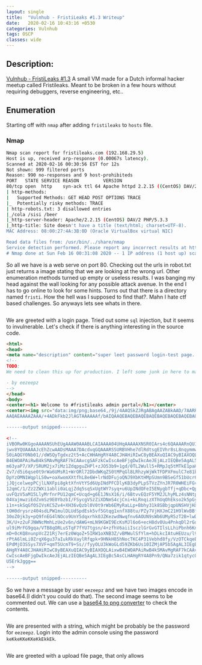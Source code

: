 ```yaml
---
layout: single
title:  "Vulnhub - FristiLeaks #1.3 Writeup"
date:   2020-02-16 10:43:16 +0530
categories: Vulnhub
tags: OSCP
classes: wide
---
```


## Description:
[Vulnhub - FristiLeaks #1.3](https://www.vulnhub.com/entry/fristileaks-13,133/)
A small VM made for a Dutch informal hacker meetup called Fristileaks. Meant to be broken in a few hours without requiring debuggers, reverse engineering, etc..

## Enumeration
Starting off with `nmap` after adding `fristileaks` to `hosts` file.

### Nmap
```bash
Nmap scan report for fristileaks.com (192.168.29.5)
Host is up, received arp-response (0.00067s latency).
Scanned at 2020-02-16 00:30:56 EST for 12s
Not shown: 999 filtered ports
Reason: 990 no-responses and 9 host-prohibiteds
PORT   STATE SERVICE REASON         VERSION
80/tcp open  http    syn-ack ttl 64 Apache httpd 2.2.15 ((CentOS) DAV/2 PHP/5.3.3)
| http-methods: 
|   Supported Methods: GET HEAD POST OPTIONS TRACE
|_  Potentially risky methods: TRACE
| http-robots.txt: 3 disallowed entries 
|_/cola /sisi /beer
|_http-server-header: Apache/2.2.15 (CentOS) DAV/2 PHP/5.3.3
|_http-title: Site doesn't have a title (text/html; charset=UTF-8).
MAC Address: 08:00:27:4A:3B:0D (Oracle VirtualBox virtual NIC)

Read data files from: /usr/bin/../share/nmap
Service detection performed. Please report any incorrect results at https://nmap.org/submit/ .
# Nmap done at Sun Feb 16 00:31:08 2020 -- 1 IP address (1 host up) scanned in 14.25 seconds
```

So all we have is a web serve on port 80. Checking out the urls in robot.txt just returns a image stating that we are looking at the wrong url. Other enumeration methods turned up empty or useless results. I was banging my head against the wall looking for any possible attack avenue. In the end I has to go online to look for some hints. Turns out that there is a directory named `fristi`. How the hell was I supposed to find that?. Mahn I hate ctf based challenges. So anyways lets see whats in there.

<image>
    
We are greeted with a login page. Tried out some `sql` injection, but it seems to invulnerable. Let's check if there is anything interesting in the source code.


```html
<html>
<head>
<meta name="description" content="super leet password login-test page. We use base64 encoding for images so they are inline in the HTML. I read somewhere on the web, that thats a good way to do it.">
<!-- 
TODO:
We need to clean this up for production. I left some junk in here to make testing easier.

- by eezeepz
-->
</head>
<body>
<center><h1> Welcome to #fristileaks admin portal</h1></center>
<center><img src="data:img/png;base64,/9j/4AAQSkZJRgABAgAAZABkAAD/7AARRHVja3k
AAQAEAAAAZAAA/+4ADkFkb2JlAGTAAAAAAf/bAIQAAQEBAQEBAQEBAQEBAQEBAQEBAQEBAQEBAQEBAQEBAQEBAQEBAQEBAQEBAQICAgICAgICAgICAwMDAwMDAwMDAwEBAQEBAQECAQECAgIBAgIDAwMDA

------output snipped----------
    
<!-- 
iVBORw0KGgoAAAANSUhEUgAAAW0AAABLCAIAAAA04UHqAAAAAXNSR0IArs4c6QAAAARnQU1BAACx
jwv8YQUAAAAJcEhZcwAADsMAAA7DAcdvqGQAAARSSURBVHhe7dlRdtsgEIVhr8sL8nqymmwmi0kl
S0iAQGY0Nb01//dWSQyTgdxz2t5+AcCHHAHgRY4A8CJHAHiRIwC8yBEAXuQIAC9yBIAXOQLAixw
B4EWOAPAiRwB4kSMAvMgRAF7kCAAvcgSAFzkCwIscAeBFjgDwIkcAeJEjALzIEQBe5AgAL5kc+f
m63yaP7/XP/5RUM2jx7iMz1ZdqpguZHPl+zJO53b9+1gd/0TL2Wull5+RMpJq5tMTkE1paHlVXJJ
Zv7/d5i6qse0t9rWa6UMsR1+WrORl72DbdWKqZS0tMPqGl8LRhzyWjWkTFDPXFmulC7e81bxnNOvb
DpYzOMN1WqplLS0w+oaXwomXXtfhL8e6W+lrNdDFujoQNJ9XbKtHMpSUmn9BSeGf51bUcr6W+VjNd
jJQjcelwepPCjlLNXFpi8gktXfnVtYSd6UpINdPFCDlyKB3dyPLpSTVzZYnJR7R0WHEiFGv5NrDU
12qmC/1/Zz2ZWXi1abli0aLqjZdq5sqSxUgtWY7syq+u6UpINdOFeI5ENygbTfj+qDbc+QpG9c5
uvFQzV5aM15LlyMrfnrPU12qmC+Ucqd+g6E1JNsX16/i/6BtvvEQzF5YM2JLhyMLz4sNNtp/pSkg1
04VajmwziEdZvmSz9E0YbzbI/FSycgVSzZiXDNmS4cjCni+kLRnqizXThUqOhEkso2k5pGy00aLq
i1n+skSqGfOSIVsKC5Zv4+XH36vQzbl0V0t9rWb6EMyRaLLp+Bbhy31k8SBbjqpUNSHVjHXJmC2Fg
tOH0drysrz404sdLPW1mulDLUdSpdEsk5vf5Gtqg1xnfX88tu/PZy7VjHXJmC21H9lWvBBfdZb6Ws
30oZ0jk3y+pQ9fnEG4lNOco9UnY5dqxrhk0JZKezwdNwqfnv6AOUN9sWb6UMyR5zT2B+lwDh++Fl
3K/U+z2uFJNWNcMmhLzUe2v6n/dAWG+mLN9KGWI9EcKsMJl6o6+ecH8dv0Uu4PnkqDl2rGuiS8HK
ul9iMrFG9gqa/VTB8qORLuSTqF7fYU7tgsn/4+zfhV6aiiIsczlGrGvGTIlsLLhiPbnh6KnLDU12q
mD+0cKQ8nunpVcZ21Rj7erEz0WqoZ+5IRW1oXNB3Z/vBMWulSfYlm+hDLkcIAtuHEUzu/l9l867X34
rPtA6lmLi0ZrqX6gu37aIukRkVaylRfqpk+9HNkH85hNocTKC4P31Vebhd8fy/VzOTCkqeBWlrrFhe
EPdMjO3SSys7XVF+qmT5UcmT9+Ss//fyyOLU3kWoGLd59ZKb6Us10IZMjAP5b5AgAL3IEgBc5AsCLH
AHgRY4A8CJHAHiRIwC8yBEAXuQIAC9yBIAXOQLAixwB4EWOAPAiRwB4kSMAvMgRAF7kCAAvcgSAFzk
CwIscAeBFjgDwIkcAeJEjALzIEQBe5AgAL3IEgBc5AsCLHAHgRY4A8Pn9/QNa7zik1qtycQAAAABJR
U5ErkJggg==
-->
    
------output snipped----------
```

So we have a message by user `eezeepz` and we have two images encode in base64.(I didn't you could do that). The second image seems to be commented out. We can use a [base64 to png converter](https://onlinepngtools.com/convert-base64-to-png) to check the contents.

<image>
    
We are presented with a string, which might be probably be the password for `eezeepz`. Login into the admin console using the password `keKkeKKeKKeKkEkkEk`.

<image>
    
We are greeted with a upload file page, that only allows 